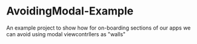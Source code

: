 # AvoidingModal-Example
An example project to show how for on-boarding sections of our apps we can avoid using modal viewcontrllers as "walls"
